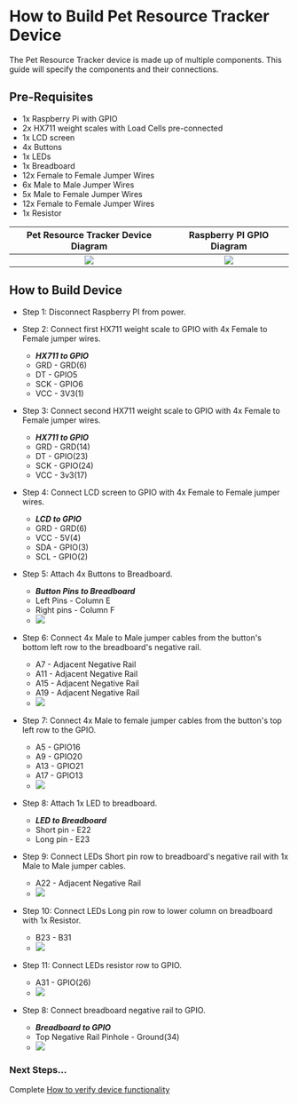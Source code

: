# How to Build Pet Resource Tracker Device

The Pet Resource Tracker device is made up of multiple components. This guide will specify the components and their connections. 

## Pre-Requisites

*   1x Raspberry Pi with GPIO
*   2x HX711 weight scales with Load Cells pre-connected
*   1x LCD screen
*   4x Buttons
*   1x LEDs
*   1x Breadboard
*   12x Female to Female Jumper Wires
*   6x Male to Male Jumper Wires
*   5x Male to Female Jumper Wires
*   12x Female to Female Jumper Wires
*   1x Resistor


Pet Resource Tracker Device Diagram             |  Raspberry PI GPIO Diagram
:-------------------------:|:-------------------------:
![](./Image%20Files/pet_resource_tracker_device_diagram.png)  |  ![](./Image%20Files/raspberry_pi_GPIO.png)


## How to Build Device
*   Step 1: Disconnect Raspberry PI from power.
*   Step 2: Connect first HX711 weight scale to GPIO with 4x Female to Female jumper wires.

	* **_HX711 to GPIO_**
	* GRD - GRD(6)
	* DT  - GPIO5
	* SCK - GPIO6
	* VCC - 3V3(1)
*   Step 3: Connect second HX711 weight scale to GPIO with 4x Female to Female jumper wires.
	* **_HX711 to GPIO_**
	* GRD - GRD(14)
	* DT  - GPIO(23)
	* SCK - GPIO(24)
	* VCC - 3v3(17)
*   Step 4: Connect LCD screen to GPIO with 4x Female to Female jumper wires.
	* **_LCD to GPIO_**
	* GRD - GRD(6)
	* VCC - 5V(4)
	* SDA - GPIO(3)
	* SCL - GPIO(2)
*   Step 5: Attach 4x Buttons to Breadboard.
	*  **_Button Pins to Breadboard_**  
	* Left Pins - Column E
	* Right pins - Column F
	* ![](./Image%20Files/button_pins_to_breadboard.png)
*   Step 6: Connect 4x Male to Male jumper cables from the button's bottom left row to the breadboard's negative rail. 
	* A7  - Adjacent Negative Rail
	* A11 - Adjacent Negative Rail
	* A15 - Adjacent Negative Rail
	* A19 - Adjacent Negative Rail
	* ![](./Image%20Files/bottom_button_pins_to_negative_rail.png)
*   Step 7: Connect 4x Male to female jumper cables from the button's top left row to the GPIO.
	* A5  - GPIO16
	* A9  - GPIO20 
	* A13 - GPIO21
	* A17 - GPIO13
	* ![](./Image%20Files/top_button_pins_to_gpio.png)
*   Step 8: Attach 1x LED to breadboard.
	* **_LED to Breadboard_**  
	* Short pin - E22
	* Long pin - E23
*   Step 9: Connect LEDs Short pin row to breadboard's negative rail with 1x Male to Male jumper cables.
	* A22 - Adjacent Negative Rail
	* ![](./Image%20Files/top_row_led_to_negative_rail.png)
*   Step 10: Connect LEDs Long pin row to lower column on breadboard with 1x Resistor.
	* B23 - B31
	* ![](./Image%20Files/resistor_to_lower_row.png)
	
* Step 11: Connect LEDs resistor row to GPIO.
	* A31 - GPIO(26)
	* ![](./Image%20Files/resistor_to_gpio%20-%20Copy.png)
*   Step 8: Connect breadboard negative rail to GPIO.
	* **_Breadboard to GPIO_**   
	* Top Negative Rail Pinhole - Ground(34)
	* ![](./Image%20Files//breadboard_negative_rail_to_gpio%20-%20Copy.png)

### Next Steps...

Complete [How to verify device functionality](How_to_verify_device_functionality.md)
